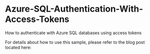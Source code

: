 # Azure-SQL-Authentication-With-Access-Tokens
How to authenticate with Azure SQL databases using access tokens

For details about how to use this sample, please refer to the blog post located here:  
